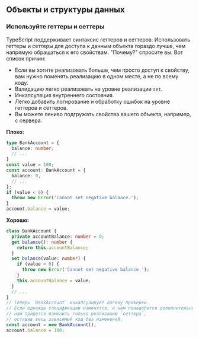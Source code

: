 ## Объекты и структуры данных

### Используйте геттеры и сеттеры

TypeScript поддерживает синтаксис геттеров и сеттеров.
Использовать геттеры и сеттеры для доступа к данным объекта гораздо лучше, чем напрямую обращаться к его свойствам.
"Почему?" спросите вы. Вот список причин:
- Если вы хотите реализовать больше, чем просто доступ к свойству, вам нужно поменять реализацию в одном месте, а не по всему коду.
- Валидацию легко реализовать на уровне реализации `set`.
- Инкапсуляция внутреннего состояния.
- Легко добавить логирование и обработку ошибок на уровне геттеров и сеттеров.
- Вы можете лениво подгружать свойства вашего объекта, например, с сервера.

**Плохо:**

```ts
type BankAccount = {
  balance: number;
  // ...
}
const value = 100;
const account: BankAccount = {
  balance: 0,
  // ...
};
if (value < 0) {
  throw new Error('Cannot set negative balance.');
}
account.balance = value;
```

**Хорошо:**

```ts
class BankAccount {
  private accountBalance: number = 0;
  get balance(): number {
    return this.accountBalance;
  }
  set balance(value: number) {
    if (value < 0) {
      throw new Error('Cannot set negative balance.');
    }
    this.accountBalance = value;
  }
  // ...
}
// Теперь `BankAccount` инкапсулирует логику проверки.
// Если однажды спецификации изменятся, и нам понадобится дополнительное правило проверки,
// нам придется изменить только реализацию `сеттера`,
// оставив весь зависимый код без изменений.
const account = new BankAccount();
account.balance = 100;
```
